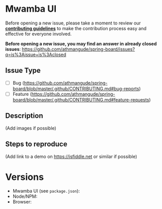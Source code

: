 # Mwamba UI

Before opening a new issue, please take a moment to review our [**contributing guidelines**](https://github.com/athmangude/spring-board/blob/master/.github/CONTRIBUTING.md) to make the contribution process easy and effective for everyone involved.

**Before opening a new issue, you may find an answer in already closed issues**:
https://github.com/athmangude/spring-board/issues?q=is%3Aissue+is%3Aclosed

## Issue Type

- [ ] Bug (https://github.com/athmangude/spring-board/blob/master/.github/CONTRIBUTING.md#bug-reports)
- [ ] Feature (https://github.com/athmangude/spring-board/blob/master/.github/CONTRIBUTING.md#feature-requests)

## Description

(Add images if possible)

## Steps to reproduce

(Add link to a demo on https://jsfiddle.net or similar if possible)

# Versions

- Mwamba UI (see `package.json`):
- Node/NPM:
- Browser:
